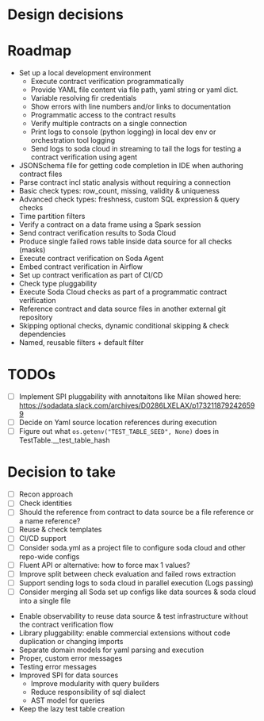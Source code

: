 # Design decisions

# Roadmap

* Set up a local development environment
  * Execute contract verification programmatically
  * Provide YAML file content via file path, yaml string or yaml dict.
  * Variable resolving fir credentials
  * Show errors with line numbers and/or links to documentation
  * Programmatic access to the contract results
  * Verify multiple contracts on a single connection
  * Print logs to console (python logging) in local dev env or orchestration tool logging
  * Send logs to soda cloud in streaming to tail the logs for testing a contract verification using agent
* JSONSchema file for getting code completion in IDE when authoring contract files
* Parse contract incl static analysis without requiring a connection
* Basic check types: row_count, missing, validity & uniqueness
* Advanced check types: freshness, custom SQL expression & query checks
* Time partition filters
* Verify a contract on a data frame using a Spark session
* Send contract verification results to Soda Cloud
* Produce single failed rows table inside data source for all checks (masks)  
* Execute contract verification on Soda Agent
* Embed contract verification in Airflow
* Set up contract verification as part of CI/CD
* Check type pluggability
* Execute Soda Cloud checks as part of a programmatic contract verification
* Reference contract and data source files in another external git repository
* Skipping optional checks, dynamic conditional skipping & check dependencies
* Named, reusable filters + default filter

# TODOs

* [ ] Implement SPI pluggability with annotaitons like Milan showed here: https://sodadata.slack.com/archives/D0286LXELAX/p1732118792426599
* [ ] Decide on Yaml source location references during execution
* [ ] Figure out what `os.getenv("TEST_TABLE_SEED", None)` does in TestTable.__test_table_hash

# Decision to take

* [ ] Recon approach
* [ ] Check identities
* [ ] Should the reference from contract to data source be a file reference or a name reference?
* [ ] Reuse & check templates
* [ ] CI/CD support
* [ ] Consider soda.yml as a project file to configure soda cloud and other repo-wide configs
* [ ] Fluent API or alternative: how to force max 1 values?
* [ ] Improve split between check evaluation and failed rows extraction
* [ ] Support sending logs to soda cloud in parallel execution (Logs passing)
* [ ] Consider merging all Soda set up configs like data sources & soda cloud into a single file

* Enable observability to reuse data source & test infrastructure without the contract verification flow
* Library pluggability: enable commercial extensions without code duplication or changing imports
* Separate domain models for yaml parsing and execution
* Proper, custom error messages
* Testing error messages 
* Improved SPI for data sources
  * Improve modularity with query builders
  * Reduce responsibility of sql dialect 
  * AST model for queries
* Keep the lazy test table creation
